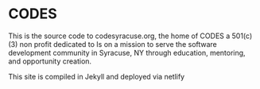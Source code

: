 # CODES


This is the source code to codesyracuse.org, the home of CODES a 501(c)(3) non profit dedicated to Is on a mission to serve the software development community in Syracuse, NY through education, mentoring, and opportunity creation.

This site is compiled in Jekyll and deployed via netlify
